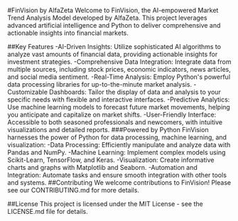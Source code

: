 #FinVision by AlfaZeta
Welcome to FinVision, the AI-empowered Market Trend Analysis Model developed by AlfaZeta. This project leverages advanced artificial intelligence and Python to deliver comprehensive and actionable insights into financial markets.

##Key Features
-AI-Driven Insights: Utilize sophisticated AI algorithms to analyze vast amounts of financial data, providing actionable insights for investment strategies.
-Comprehensive Data Integration: Integrate data from multiple sources, including stock prices, economic indicators, news articles, and social media sentiment.
-Real-Time Analysis: Employ Python's powerful data processing libraries for up-to-the-minute market analysis.
-Customizable Dashboards: Tailor the display of data and analysis to your specific needs with flexible and interactive interfaces.
-Predictive Analytics: Use machine learning models to forecast future market movements, helping you anticipate and capitalize on market shifts.
-User-Friendly Interface: Accessible to both seasoned professionals and newcomers, with intuitive visualizations and detailed reports.
###Powered by Python
FinVision harnesses the power of Python for data processing, machine learning, and visualization:
-Data Processing: Efficiently manipulate and analyze data with Pandas and NumPy.
-Machine Learning: Implement complex models using Scikit-Learn, TensorFlow, and Keras.
-Visualization: Create informative charts and graphs with Matplotlib and Seaborn.
-Automation and Integration: Automate tasks and ensure smooth integration with other tools and systems.
##Contributing
We welcome contributions to FinVision! Please see our CONTRIBUTING.md for more details.

##License
This project is licensed under the MIT License - see the LICENSE.md file for details.
